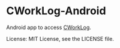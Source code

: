 CWorkLog-Android
================

Android app to access [CWorkLog](https://cworklog.com/).

License: MIT License, see the LICENSE file.
